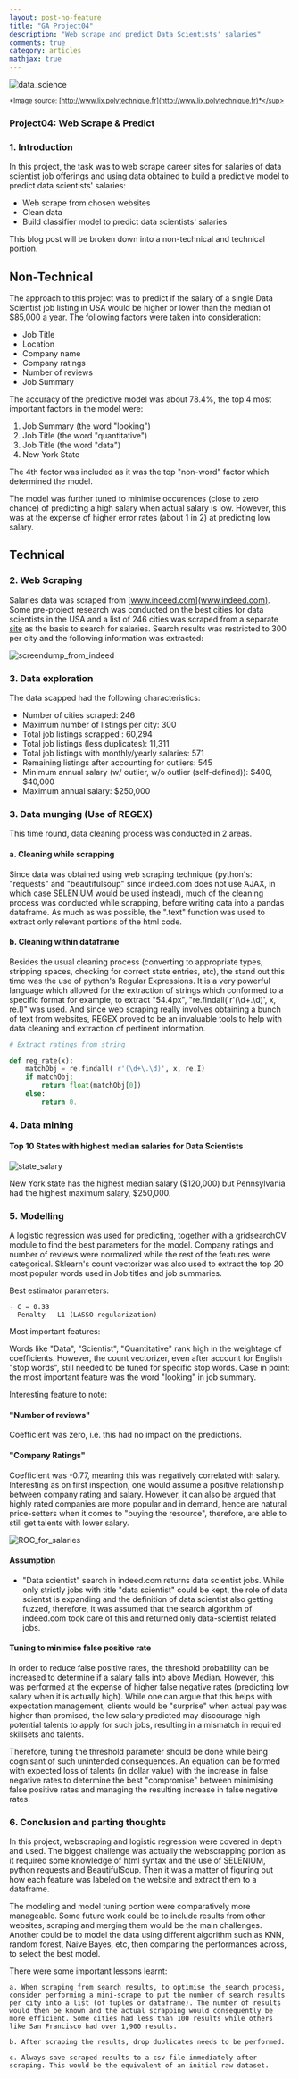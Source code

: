 ```yaml
---
layout: post-no-feature
title: "GA Project04"
description: "Web scrape and predict Data Scientists' salaries"
comments: true
category: articles
mathjax: true
---
```


![data_science]({{site-url}}/images/data-science.png)

<sup>*Image source: [http://www.lix.polytechnique.fr](http://www.lix.polytechnique.fr)*</sup>


### Project04: Web Scrape & Predict

### 1. Introduction

In this project, the task was to web scrape career sites for salaries of data scientist job offerings and using data obtained to build a predictive model to predict data scientists' salaries:

   - Web scrape from chosen websites
   - Clean data
   - Build classifier model to predict data scientists' salaries

This blog post will be broken down into a non-technical and technical portion.

## Non-Technical

The approach to this project was to predict if the salary of a single Data Scientist job listing in USA would be higher or lower than the median of $85,000 a year. The following factors were taken into consideration:

   - Job Title
   - Location
   - Company name
   - Company ratings
   - Number of reviews
   - Job Summary

The accuracy of the predictive model was about 78.4%, the top 4 most important factors in the model were:

   1. Job Summary (the word "looking")
   2. Job Title (the word "quantitative")
   3. Job Title (the word "data")
   4. New York State

The 4th factor was included as it was the top "non-word" factor which determined the model.

The model was further tuned to minimise occurences (close to zero chance) of predicting a high salary when actual salary is low. However, this was at the expense of higher error rates (about 1 in 2) at predicting low salary.

## Technical

### 2. Web Scraping

Salaries data was scraped from [www.indeed.com](www.indeed.com). Some pre-project research was conducted on the best cities for data scientists in the USA and a list of 246 cities was scraped from a separate [site](https://www.goodcall.com/data-center/best-places-data-scientists) as the basis to search for salaries. Search results was restricted to 300 per city and the following information was extracted:

![screendump_from_indeed]({{site-url}}/images/indeed_screen_dump.png)

### 3. Data exploration

The data scapped had the following characteristics:

- Number of cities scraped: 246
- Maximum number of listings per city: 300
- Total job listings scrapped : 60,294
- Total job listings (less duplicates): 11,311
- Total job listings with monthly/yearly salaries: 571
- Remaining listings after accounting for outliers: 545
- Minimum annual salary (w/ outlier, w/o outlier (self-defined)): \$400, \$40,000
- Maximum annual salary: \$250,000

### 3. Data munging (Use of REGEX)

This time round, data cleaning process was conducted in 2 areas.

#### a. Cleaning while scrapping

Since data was obtained using web scraping technique (python's: "requests" and "beautifulsoup" since indeed.com does not use AJAX, in which case SELENIUM would be used instead), much of the cleaning process was conducted while scrapping, before writing data into a pandas dataframe. As much as was possible, the ".text" function was used to extract only relevant portions of the html code. 

#### b. Cleaning within dataframe

Besides the usual cleaning process (converting to appropriate types, stripping spaces, checking for correct state entries, etc), the stand out this time was the use of python's Regular Expressions. It is a very powerful language which allowed for the extraction of strings which conformed to a specific format for example, to extract "54.4px", "re.findall( r'(\d+\.\d)', x, re.I)" was used. And since web scraping really involves obtaining a bunch of text from websites, REGEX proved to be an invaluable tools to help with data cleaning and extraction of pertinent information.

```py
# Extract ratings from string

def reg_rate(x):
    matchObj = re.findall( r'(\d+\.\d)', x, re.I)
    if matchObj:
        return float(matchObj[0])
    else:
        return 0.
```

### 4. Data mining

#### Top 10 States with highest median salaries for Data Scientists

![state_salary]({{site-url}}/images/boxplot_salary.png)

New York state has the highest median salary (\$120,000) but Pennsylvania had the highest maximum salary, \$250,000.

### 5. Modelling

A logistic regression was used for predicting, together with a gridsearchCV module to find the best parameters for the model. Company ratings and number of reviews were normalized while the rest of the features were categorical. Sklearn's count vectorizer was also used to extract the top 20 most popular words used in Job titles and job summaries.

Best estimator parameters:

    - C = 0.33
    - Penalty - L1 (LASSO regularization)
    
Most important features:

Words like "Data", "Scientist", "Quantitative" rank high in the weightage of coefficients. However, the count vectorizer, even after account for English "stop words", still needed to be tuned for specific stop words. Case in point: the most important feature was the word "looking" in job summary.

Interesting feature to note:

#### "Number of reviews"

Coefficient was zero, i.e. this had no impact on the predictions.

#### "Company Ratings"

Coefficient was -0.77, meaning this was negatively correlated with salary. Interesting as on first inspection, one would assume a positive relationship between company rating and salary. However, it can also be argued that highly rated companies are more popular and in demand, hence are natural price-setters when it comes to "buying the resource", therefore, are able to still get talents with lower salary.

![ROC_for_salaries]({{site-url}}/images/roc_logreg.png)

#### Assumption

   - "Data scientist" search in indeed.com returns data scientist jobs. While only strictly jobs with title "data scientist" could be kept, the role of data scientst is expanding and the definition of data scientist also getting fuzzed, therefore, it was assumed that the search algorithm of indeed.com took care of this and returned only data-scientist related jobs.
   
#### Tuning to minimise false positive rate

In order to reduce false positive rates, the threshold probability can be increased to determine if a salary falls into above Median. However, this was performed at the expense of higher false negative rates (predicting low salary when it is actually high). While one can argue that this helps with expectation management, clients would be "surprise" when actual pay was higher than promised, the low salary predicted may discourage high potential talents to apply for such jobs, resulting in a mismatch in required skillsets and talents.

Therefore, tuning the threshold parameter should be done while being cognisant of such unintended consequences. An equation can be formed with expected loss of talents (in dollar value) with the increase in false negative rates to determine the best "compromise" between minimising false positive rates and managing the resulting increase in false negative rates.

### 6. Conclusion and parting thoughts

In this project, webscraping and logistic regression were covered in depth and used. The biggest challenge was actually the webscrapping portion as it required some knowledge of html syntax and the use of SELENIUM, python requests and BeautifulSoup. Then it was a matter of figuring out how each feature was labeled on the website and extract them to a dataframe.

The modeling and model tuning portion were comparatively more manageable. Some future work could be to include results from other websites, scraping and merging them would be the main challenges. Another could be to model the data using different algorithm such as KNN, random forest, Naive Bayes, etc, then comparing the performances across, to select the best model.

There were some important lessons learnt:

    a. When scraping from search results, to optimise the search process, consider performing a mini-scrape to put the number of search results per city into a list (of tuples or dataframe). The number of results would then be known and the actual scrapping would consequently be more efficient. Some cities had less than 100 results while others like San Francisco had over 1,900 results.
    
    b. After scraping the results, drop duplicates needs to be performed.
    
    c. Always save scraped results to a csv file immediately after scraping. This would be the equivalent of an initial raw dataset.
